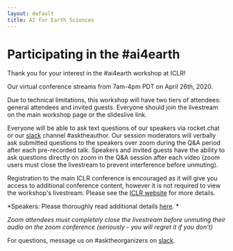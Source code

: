 ```yaml
---
layout: default
title: AI for Earth Sciences
---
```


# Participating in the #ai4earth

Thank you for your interest in the #ai4earth workshop at ICLR! 

Our virtual conference streams from 7am-4pm PDT on April 26th, 2020.  

Due to technical limitations, this workshop will have two tiers of attendees: general attendees and invited guests. 
Everyone should join the livestream on the main workshop page or the slideslive link.

Everyone will be able to ask text questions of our speakers via rocket.chat or our [slack](https://join.slack.com/t/ai4earth/shared_invite/zt-e30wpddc-lVNgNthtO_HYQOmR0Id~yQ) channel #asktheauthor. Our session moderators will verbally ask submitted questions to the speakers over zoom during the Q&A period after each pre-recorded talk.  Speakers and invited guests have the ability to ask questions directly on zoom in the Q&A session after each video (zoom users must close the livestream to prevent interference before unmuting).

Registration to the main ICLR conference is encouraged as it will give you access to additional conference content, however it is not required to view the workshop's livestream. Please see the [ICLR website](https://iclr.cc/Register/view-registration) for more details.  

*Speakers: Please thoroughly read additional details [here](https://ai4earthscience.github.io/iclr-2020-workshop/speakers.html). *

*Zoom attendees must completely close the livestream before unmuting their audio on the zoom conference (seriously - you will regret it if you don't)*

For questions, message us on #asktheorganizers on [slack](https://join.slack.com/t/ai4earth/shared_invite/zt-e30wpddc-lVNgNthtO_HYQOmR0Id~yQ). 
